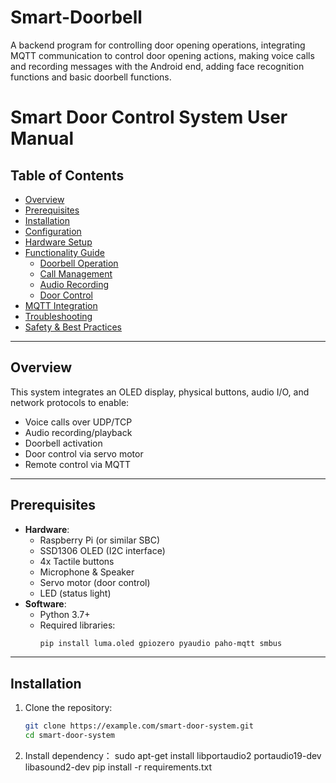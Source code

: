# Smart-Doorbell
A backend program for controlling door opening operations, integrating MQTT communication to control door opening actions, making voice calls and recording messages with the Android end, adding face recognition functions and basic doorbell functions.

# Smart Door Control System User Manual

## Table of Contents
- [Overview](#overview)
- [Prerequisites](#prerequisites)
- [Installation](#installation)
- [Configuration](#configuration)
- [Hardware Setup](#hardware-setup)
- [Functionality Guide](#functionality-guide)
  - [Doorbell Operation](#doorbell-operation)
  - [Call Management](#call-management)
  - [Audio Recording](#audio-recording)
  - [Door Control](#door-control)
- [MQTT Integration](#mqtt-integration)
- [Troubleshooting](#troubleshooting)
- [Safety & Best Practices](#safety--best-practices)

---

## Overview
This system integrates an OLED display, physical buttons, audio I/O, and network protocols to enable:
- Voice calls over UDP/TCP
- Audio recording/playback
- Doorbell activation
- Door control via servo motor
- Remote control via MQTT

---

## Prerequisites
- **Hardware**:
  - Raspberry Pi (or similar SBC)
  - SSD1306 OLED (I2C interface)
  - 4x Tactile buttons
  - Microphone & Speaker
  - Servo motor (door control)
  - LED (status light)
- **Software**:
  - Python 3.7+
  - Required libraries:
    ```bash
    pip install luma.oled gpiozero pyaudio paho-mqtt smbus
    ```

---

## Installation
1. Clone the repository:
   ```bash
   git clone https://example.com/smart-door-system.git
   cd smart-door-system
2. Install dependency：
    sudo apt-get install libportaudio2 portaudio19-dev libasound2-dev
    pip install -r requirements.txt
